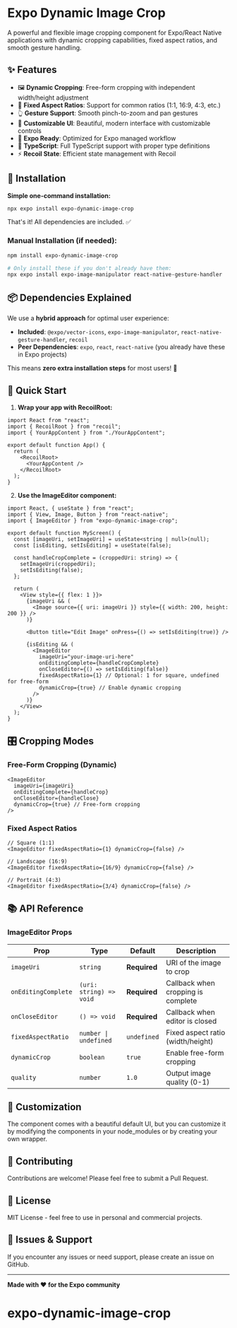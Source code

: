 # Expo Dynamic Image Crop

A powerful and flexible image cropping component for Expo/React Native applications with dynamic cropping capabilities, fixed aspect ratios, and smooth gesture handling.

## ✨ Features

- 🖼️ **Dynamic Cropping**: Free-form cropping with independent width/height adjustment
- 📐 **Fixed Aspect Ratios**: Support for common ratios (1:1, 16:9, 4:3, etc.)
- 👆 **Gesture Support**: Smooth pinch-to-zoom and pan gestures
- 🎨 **Customizable UI**: Beautiful, modern interface with customizable controls
- 📱 **Expo Ready**: Optimized for Expo managed workflow
- 🔧 **TypeScript**: Full TypeScript support with proper type definitions
- ⚡ **Recoil State**: Efficient state management with Recoil

## 🚀 Installation

**Simple one-command installation:**

```bash
npx expo install expo-dynamic-image-crop
```

That's it! All dependencies are included. ✅

### Manual Installation (if needed):

```bash
npm install expo-dynamic-image-crop

# Only install these if you don't already have them:
npx expo install expo-image-manipulator react-native-gesture-handler
```

## 📦 Dependencies Explained

We use a **hybrid approach** for optimal user experience:

- **Included**: `@expo/vector-icons`, `expo-image-manipulator`, `react-native-gesture-handler`, `recoil`
- **Peer Dependencies**: `expo`, `react`, `react-native` (you already have these in Expo projects)

This means **zero extra installation steps** for most users! 🎉

## 🏁 Quick Start

1. **Wrap your app with RecoilRoot:**

```tsx
import React from "react";
import { RecoilRoot } from "recoil";
import { YourAppContent } from "./YourAppContent";

export default function App() {
  return (
    <RecoilRoot>
      <YourAppContent />
    </RecoilRoot>
  );
}
```

2. **Use the ImageEditor component:**

```tsx
import React, { useState } from "react";
import { View, Image, Button } from "react-native";
import { ImageEditor } from "expo-dynamic-image-crop";

export default function MyScreen() {
  const [imageUri, setImageUri] = useState<string | null>(null);
  const [isEditing, setIsEditing] = useState(false);

  const handleCropComplete = (croppedUri: string) => {
    setImageUri(croppedUri);
    setIsEditing(false);
  };

  return (
    <View style={{ flex: 1 }}>
      {imageUri && (
        <Image source={{ uri: imageUri }} style={{ width: 200, height: 200 }} />
      )}

      <Button title="Edit Image" onPress={() => setIsEditing(true)} />

      {isEditing && (
        <ImageEditor
          imageUri="your-image-uri-here"
          onEditingComplete={handleCropComplete}
          onCloseEditor={() => setIsEditing(false)}
          fixedAspectRatio={1} // Optional: 1 for square, undefined for free-form
          dynamicCrop={true} // Enable dynamic cropping
        />
      )}
    </View>
  );
}
```

## 🎛️ Cropping Modes

### Free-Form Cropping (Dynamic)

```tsx
<ImageEditor
  imageUri={imageUri}
  onEditingComplete={handleCrop}
  onCloseEditor={handleClose}
  dynamicCrop={true} // Free-form cropping
/>
```

### Fixed Aspect Ratios

```tsx
// Square (1:1)
<ImageEditor fixedAspectRatio={1} dynamicCrop={false} />

// Landscape (16:9)
<ImageEditor fixedAspectRatio={16/9} dynamicCrop={false} />

// Portrait (4:3)
<ImageEditor fixedAspectRatio={3/4} dynamicCrop={false} />
```

## 📚 API Reference

### ImageEditor Props

| Prop                | Type                    | Default      | Description                        |
| ------------------- | ----------------------- | ------------ | ---------------------------------- |
| `imageUri`          | `string`                | **Required** | URI of the image to crop           |
| `onEditingComplete` | `(uri: string) => void` | **Required** | Callback when cropping is complete |
| `onCloseEditor`     | `() => void`            | **Required** | Callback when editor is closed     |
| `fixedAspectRatio`  | `number \| undefined`   | `undefined`  | Fixed aspect ratio (width/height)  |
| `dynamicCrop`       | `boolean`               | `true`       | Enable free-form cropping          |
| `quality`           | `number`                | `1.0`        | Output image quality (0-1)         |

## 🎨 Customization

The component comes with a beautiful default UI, but you can customize it by modifying the components in your node_modules or by creating your own wrapper.

## 🤝 Contributing

Contributions are welcome! Please feel free to submit a Pull Request.

## 📄 License

MIT License - feel free to use in personal and commercial projects.

## 🐛 Issues & Support

If you encounter any issues or need support, please create an issue on GitHub.

---

**Made with ❤️ for the Expo community**
# expo-dynamic-image-crop
